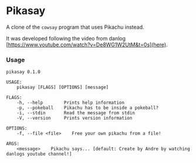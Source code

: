 # Pikasay

A clone of the `cowsay` program that uses Pikachu instead.

It was developed following the video from danlog [https://www.youtube.com/watch?v=De8WG1W2UtM&t=0s](here).

### Usage

```
pikasay 0.1.0

USAGE:
    pikasay [FLAGS] [OPTIONS] [message]

FLAGS:
    -h, --help        Prints help information
    -p, --pokeball    Pikachu has to be inside a pokeball?
    -i, --stdin       Read the message from stdin
    -V, --version     Prints version information

OPTIONS:
    -f, --file <file>    Free your own pikachu from a file!

ARGS:
    <message>    Pikachu says... [default: Create by Andre by watching danlogs youtube channel!]
```